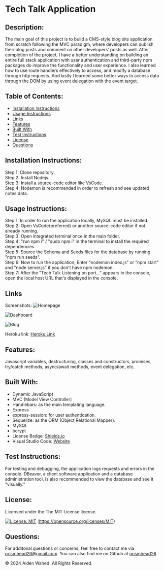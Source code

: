 # Tech Talk Application

## Description:

The main goal of this project is to build a CMS-style blog site application from scratch following the MVC paradigm, where developers can publish their blog posts and comment on other developers’ posts as well. After completion of the project, I have a better understanding on building an entire full stack application with user authentication and third-party npm packages do improve the functionality and user experience. I also learned how to use route handlers effectively to access, and modify a database through http requests. And lastly I learned some better ways to access data through the DOM by using event delegation with the event target.

## Table of Contents:
- [Installation Instructions](#Installation-Instructions)
- [Usage Instructions](#Usage-Instructions)
- [Links](#Links)
- [Features](#Features)
- [Built With](#Built-With)
- [Test Instructions](#Test-Instructions)
- [License](#License)
- [Questions](#Questions)

## Installation Instructions:
Step 1: Clone repository.
<br>
Step 2: Install Nodejs.
<br>
Step 3: Install a source-code editor like VsCode.
<br>
Step 4: Nodemon is recommended in order to refresh and see updated notes data.

## Usage Instructions:
Step 1: In order to run the application locally, MySQL must be installed.
<br>
Step 2: Open VsCode(preferred) or another source-code editor if not already running.
<br>
Step 3: Open integrated terminal once in the main folder.
<br>
Step 4: "run npm i" / "sudo npm i" in the terminal to install the required dependencies.
<br>
Step 5: Source the Schema and Seeds files for the database by running "npm run seeds".
<br>
Step 6: Now to run the application, Enter "nodemon index.js" or "npm start" and "node server.js" if you don't have npm nodemon.
<br>
Step 7: After the "Tech Talk Listening on port..." appears in the console, open the local host URL that's displayed in the console.


## Links
Screenshots:
![Homepage](./public/images/homepage.png)

![Dashboard](./public/images/dashboard.png)

![Blog](./public/images/blog.png)

Heroku link:
[Heroku Link](https://blog-n-tell-527cfad2473f.herokuapp.com/)

## Features:
Javascript variables, destructuring, classes and constructors, promises, try/catch methods, async/await methods, event delegation, etc.

## Built With:
- Dynamic JavaScript
- MVC (Model View Controller)
- Handlebars: as the main templating language.
- Express
- express-session: for user authentication.
- Sequelize: as the ORM (Object Relational Mapper).
- MySQL
- bcrypt
- License Badge: [Shields.io](https://shields.io/)
- Visual Studio Code: [Website](https://code.visualstudio.com/)

## Test Instructions:
For testing and debugging, the application logs requests and errors in the console. DBeaver, a client software application and a database administration tool, is also recommended to view the database and see it "visually."

## License:

Licensed under the The MIT License license.

[![License: MIT](https://img.shields.io/badge/License-MIT-yellow.svg)](https://opensource.org/licenses/MIT)  (https://opensource.org/licenses/MIT)

## Questions:
For additonal questions or concerns, feel free to contact me via [prismhead26@gmail.com](http://prismhead26@gmail.com). 
You can also find me on Github at [prismhead26](https://github.com/prismhead26).

© 2024 Aiden Wahed. All Rights Reserved.